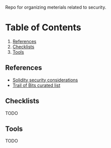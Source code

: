 Repo for organizing meterials related to security.

# Table of Contents
 1. [References](#references)
 1. [Checklists](#checklists)
 1. [Tools](#tools)

## References
 - [Solidity security considerations](https://docs.soliditylang.org/en/v0.7.5/security-considerations.html)
 - [Trail of Bits curated list](https://github.com/crytic/awesome-ethereum-security)


## Checklists
TODO


## Tools
TODO